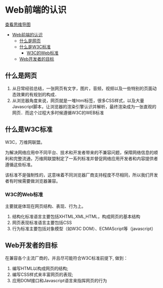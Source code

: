 # Web前端的认识
[查看思维导图](/assets/Web前端.svg)
<!-- @import "[TOC]" {cmd="toc" depthFrom=1 depthTo=6 orderedList=false} -->

<!-- code_chunk_output -->

- [Web前端的认识](#web前端的认识)
  - [什么是网页](#什么是网页)
  - [什么是W3C标准](#什么是w3c标准)
    - [W3C的Web标准](#w3c的web标准)
  - [Web开发者的目标](#web开发者的目标)

<!-- /code_chunk_output -->


## 什么是网页

1. 从日常经验总结，一张网页有文字，图片，音频，视频以及一些特别的页面动态效果的有规划的构成．
2. 从浏览器角度来说，网页就是一堆html标签，很多CSS样式，以及大量Javascript脚本，让浏览器的渲染引擎认识并解析，最终渲染成为一张直观的网页．而这个过程大多时候遵循W3C的WEB标准

## 什么是W3C标准

W3C，万维网联盟。 

为解决网络应用中不同平台、技术和开发者带来的不兼容问题，保障网络信息的顺利和完整流通，万维网联盟制定了一系列标准并督促网络应用开发者和内容提供者遵循这些标准。

该标准不是强制性的，这意味着不同浏览器厂商支持程度不尽相同，所以我们开发者有时候需要做浏览器兼容。

### W3C的Web标准

主要就是体现在网页结构、表现、行为上。
1. 结构化标准语言主要包括XHTML,XML,HTML，构成网页的基本结构
2. 网页表现标准语言主要包括CSS
3. 行为标准主要包括对象模型（如W3C DOM）、ECMAScript等（javascript）

## Web开发者的目标

在兼容各个主流厂商的，并且尽可能符合W3C标准前提下, 做到：
1. 编写HTML以构成网页的结构;
2. 编写CSS样式来丰富网页的表现;
3. 应用DOM接口和Javascript语言来指挥网页的行为